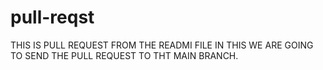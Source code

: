 # pull-reqst

THIS IS PULL REQUEST FROM THE READMI FILE 
IN THIS WE ARE GOING TO SEND THE PULL REQUEST TO THT MAIN BRANCH.
